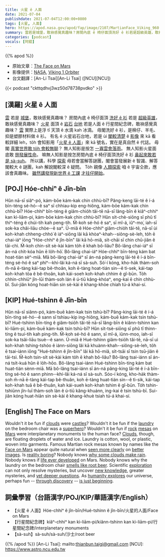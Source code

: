 ```yaml
---
title: 火星 ê 人面
date: 2021-07-04
publishdate: 2021-07-04T12:00:00+0800
tags: [火星, 人面]
hero: https://apod.nasa.gov/apod/fap/image/2107/MartianFace_Viking_960.jpg
summary: 雲若是城堡，敢袂感覺真趣味？房間內底 ê 椅仔面頂洗好 ê 衫若是超級英雄，敢袂感覺真趣味？
categories: [podcast]
vocals: [阿錕]
---
```


{{% apod %}}

- 原始文章：[The Face on Mars](https://apod.nasa.gov/apod/ap210704.html)
- 影像提供：[NASA](https://www.nasa.gov/), [Viking 1 Orbiter](https://nssdc.gsfc.nasa.gov/nmc/spacecraft/display.action?id=1975-075A)
- 台文翻譯：[An-Li Tsai][An-Li Tsai] ([NCU][NCU])

{{< podcast "ckttqdhvj3wz50d78738pvdko" >}}

## [漢羅] 火星 ê 人面
[雲][clouds] 若是 [城堡][castles]，敢袂感覺真趣味？
房間內底 ê 椅仔面頂 [洗好 ê 衫][laundry] 若是 [超級英雄][superhero]，敢袂感覺真趣味？
[火星][Mars] 面頂 ê [岩石][rock] [台地][mesas] 若是人面 ê 行星間紀念碑，敢袂感覺真趣味？
[雲][Clouds] 實際上是浮 tī 天頂 ê 水滴 kah 冰滴。
毋閣洗好 ê 衫，是棉仔、羊毛、抑是塑膠材料做 ê 衫。
有名 ê 火星岩石台地，若是 ùi [閣較清楚][seen more clearly] ê [影像][better images] 來 kā 看較詳細 leh，to̍h 會知影用「[火星 ê 人面][Face on Mars]」來 kā 號名，實在是真自然 ê 代誌。
毋閣 [真實世界敢 to̍h 會較無聊][reality boring]？
無人知影是按怎 [一寡雲會落雨][why some clouds make rain]。
無人知影火星面底敢 [捌發展性命][life ever developed]。
嘛無人知影是按怎房間內底 ê 椅仔面頂洗好 ê 衫 [鼻起來敢若是 sà-suh][smells like root beer]。
所以講，科學 [探索][exploration] 毋若會當解答謎團，閣會當發展新 ê 智識、解答閣較大 ê 謎團，kah 解說閣較深 ê 疑問。
To̍h 親像 [人類探索][humanity explores] 咱 ê 宇宙仝款，應該會真趣味。
[雖然講發現新世界 ê 工課][through discovery] [才拄仔開始][is just beginning]。



## [POJ] Hóe-chhiⁿ ê Jîn-bīn
Hûn nā-sī siâⁿ-pó, kám-bōe kám-kak chin chhù-bī?
Pâng-keng lāi-té ê í-á bīn-téng sé-hó--ê saⁿ sī chhiau-kip eng-hiông, kám-bōe kám-kak chin chhù-bī?
Hóe-chhiⁿ bīn-téng ê giâm-chio̍h tâi-tē nā-sī lâng-bīn ê kiâⁿ-chhiⁿ kan kì-liām-pi, kám-bōe kám-kak chin chhù-bī?
Hûn si̍t-chè-siōng sī phû tī thiⁿ-téng ê chúi-tih kah peng-tih.
M̄-koh sé-hó ê saⁿ, sī mî-á, iûⁿ-mo͘, iah-sī sok-ka châi-liāu chòe--ê saⁿ.
Ū-miâ ê Hóe-chhiⁿ giâm-chio̍h tâi-tē, nā-sī ùi koh-khah chheng-chhó͘ ê iáⁿ-siōng lâi kā khòaⁿ-khah--siông-sè-leh, to̍h ē chai-iáⁿ iōng "Hóe-chhiⁿ ê jîn-bīn" lâi kā hō-miâ, si̍t-chāi sī chin chū-jiân ê tāi-chì.
M̄-koh chin-si̍t sè-kài kám to̍h ē khah bô-liâu?
Bô-lâng chai-iáⁿ sī án-ná chi̍t-kóa hûn ē lo̍h-hō͘.
Bô-lâng chai-iáⁿ Hóe-chhiⁿ bīn-téng kám bat hoat-tián sèⁿ-miā.
Mā bô-lâng chai-iáⁿ sī án-ná pâng-keng lāi-té ê í-á bīn-téng sé-hó ê saⁿ phiⁿ--khí-lâi ká-ná sī sà-suh.
Só͘-í kóng, kho-ha̍k thàm-soh m̄-nā ē-tàng kái-tap bê-thoân, koh ē-tàng hoat-tián sin--ê tì-sek, kái-tap koh-khah tōa ê bê-thoân, kah kái-soeh koh-khah chhim ê gî-būn.
To̍h chhin-chhiūⁿ jîn-lūi thàm-soh lán ê ú-tiū kâng-khóaⁿ, eng-kai ē chin chhù-bī.
Sui-jiân kóng hoat-hiān sin sè-kài ê khang-khòe chiah tú-á khai-sí.


## [KIP] Hué-tshinn ê Jîn-bīn
Hûn nā-sī siânn-pó, kám-buē kám-kak tsin tshù-bī?
Pâng-king lāi-té ê í-á bīn-tíng sé-hó--ê sann sī tshiau-kip ing-hiông, kám-buē kám-kak tsin tshù-bī?
Hué-tshinn bīn-tíng ê giâm-tsio̍h tâi-tē nā-sī lâng-bīn ê kiânn-tshinn kan kì-liām-pi, kám-buē kám-kak tsin tshù-bī?
Hûn si̍t-tsè-siōng sī phû tī thinn-tíng ê tsuí-tih kah ping-tih.
M̄-koh sé-hó ê sann, sī mî-á, iûnn-moo, iah-sī sok-ka tsâi-liāu tsuè--ê sann.
Ū-miâ ê Hué-tshinn giâm-tsio̍h tâi-tē, nā-sī uì koh-khah tshing-tshóo ê iánn-siōng lâi kā khuànn-khah--siông-sè-leh, to̍h ē tsai-iánn iōng "Hué-tshinn ê jîn-bīn" lâi kā hō-miâ, si̍t-tsāi sī tsin tsū-jiân ê tāi-tsì.
M̄-koh tsin-si̍t sè-kài kám to̍h ē khah bô-liâu?
Bô-lâng tsai-iánn sī án-ná tsi̍t-kuá hûn ē lo̍h-hōo.
Bô-lâng tsai-iánn Hué-tshinn bīn-tíng kám bat huat-tián sènn-miā.
Mā bô-lâng tsai-iánn sī án-ná pâng-king lāi-té ê í-á bīn-tíng sé-hó ê sann phinn--khí-lâi ká-ná sī sà-suh.
Sóo-í kóng, kho-ha̍k thàm-soh m̄-nā ē-tàng kái-tap bê-thuân, koh ē-tàng huat-tián sin--ê tì-sik, kái-tap koh-khah tuā ê bê-thuân, kah kái-sueh koh-khah tshim ê gî-būn.
To̍h tshin-tshiūnn jîn-luī thàm-soh lán ê ú-tiū kâng-khuánn, ing-kai ē tsin tshù-bī.
Sui-jiân kóng huat-hiān sin sè-kài ê khang-khuè tsiah tú-á khai-sí.



## [English] The Face on Mars
Wouldn't it be fun if [clouds][clouds] were [castles][castles]?
Wouldn't it be fun if the [laundry][laundry] on the bedroom chair was a [superhero][superhero]?
Wouldn't it be fun if [rock][rock] [mesas][mesas] on [Mars][Mars] were interplanetary monuments to the human face?
[Clouds][Clouds], though, are floating droplets of water and ice.
Laundry is cotton, wool, or plastic, woven into garments.
Famous Martian rock mesas known by names like the [Face on Mars][Face on Mars] appear quite natural when [seen more clearly][seen more clearly] on [better images][better images].
Is [reality boring][reality boring]?
Nobody knows [why some clouds make rain][why some clouds make rain].
Nobody knows if [life ever developed][life ever developed] on Mars.
Nobody knows why the laundry on the bedroom chair [smells like root beer][smells like root beer].
Scientific [exploration][exploration] can not only resolve mysteries, but uncover [new knowledge][new knowledge], greater mysteries, and [yet deeper questions][yet deeper questions].
As [humanity explores][humanity explores] our universe, perhaps fun -- [through discovery][through discovery] -- [is just beginning][is just beginning].



## 詞彙學習（台語漢字/POJ/KIP/華語漢字/English）
- 【火星 ê 人面】Hóe-chhiⁿ ê jîn-bīn/Hué-tshinn ê jîn-bīn/火星的人面/Face on Mars
- 【行星間紀念碑】kiâⁿ-chhiⁿ kan kì-liām-pi/kiânn-tshinn kan kì-liām-pi/行星間紀念碑/interplanetary monuments
- 【sà-suh】sà-suh/sà-suh/沙士/root beer




{{% /apod %}}
[An-Li Tsai]: mailto:thianbun.taigi@gmail.com
[NCU]: https://www.astro.ncu.edu.tw


[clouds]:https://www.boredpanda.com/amazing-cloud-formations/
[castles]:https://youtu.be/bcrEqIpi6sg
[laundry]:https://www.reddit.com/r/funny/comments/4h39hu/we_all_have_the_laundry_chair_right/
[superhero]:https://en.wikipedia.org/wiki/Superhero
[rock]:https://photojournal.jpl.nasa.gov/catalog/PIA01141
[mesas]:https://mars.nasa.gov/resources/6279/geologic-face-on-mars-formation/
[Mars]:https://solarsystem.nasa.gov/planets/mars/overview/
[Clouds]:https://climatekids.nasa.gov/cloud-formation/
[Face on Mars]:https://science.nasa.gov/science-news/science-at-nasa/2001/ast24may_1
[seen more clearly]:https://apod.nasa.gov/apod/ap010528.html
[better images]:https://apod.nasa.gov/apod/ap060926.html
[reality boring]:https://catingtonpost.com/wp-content/uploads/2018/03/145904480.jpg
[why some clouds make rain]:https://physicsworld.com/a/its-raining-again/
[life ever developed]:https://apod.nasa.gov/debate/debate100th.html
[smells like root beer]:http://www.thegoodscentscompany.com/odor/root-beer.html
[exploration]:https://www.goodreads.com/quotes/644987-we-shall-not-cease-from-exploration-and-the-end-of
[new knowledge]:https://science.howstuffworks.com/innovation/inventions/top-5-nasa-inventions.htm
[yet deeper questions]:https://science.nasa.gov/astrophysics/big-questions
[humanity explores]:https://solarsystem.nasa.gov/
[through discovery]:https://apod.nasa.gov/apod/ap200121.html
[is just beginning]:https://apod.nasa.gov/apod/ap180429.html
